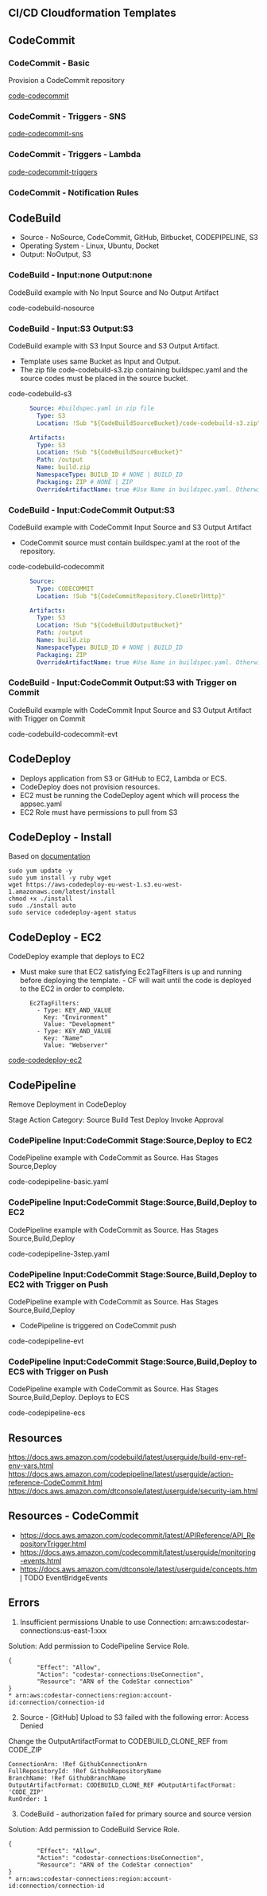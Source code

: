 
## CI/CD Cloudformation Templates

## CodeCommit

### CodeCommit - Basic

Provision a CodeCommit repository

[code-codecommit](code-codecommit.yaml)

### CodeCommit - Triggers - SNS

[code-codecommit-sns](code-codecommit-sns.yaml)

### CodeCommit - Triggers - Lambda

[code-codecommit-triggers](code-codecommit-triggers.yaml)

### CodeCommit - Notification Rules

## CodeBuild

- Source - NoSource, CodeCommit, GitHub, Bitbucket, CODEPIPELINE, S3
- Operating System - Linux, Ubuntu, Docket
- Output: NoOutput, S3

### CodeBuild - Input:none Output:none

CodeBuild example with No Input Source and No Output Artifact

code-codebuild-nosource

### CodeBuild - Input:S3 Output:S3

CodeBuild example with S3 Input Source and S3 Output Artifact. 

- Template uses same Bucket as Input and Output.
- The zip file code-codebuild-s3.zip containing buildspec.yaml and the source codes must be placed in the source bucket.

code-codebuild-s3

```yaml
      Source: #buildspec.yaml in zip file
        Type: S3
        Location: !Sub "${CodeBuildSourceBucket}/code-codebuild-s3.zip"
```

```yaml
      Artifacts:
        Type: S3
        Location: !Sub "${CodeBuildSourceBucket}"
        Path: /output
        Name: build.zip
        NamespaceType: BUILD_ID # NONE | BUILD_ID
        Packaging: ZIP # NONE | ZIP
        OverrideArtifactName: true #Use Name in buildspec.yaml. Otherwise use Name'build.zip' defined here.
```

### CodeBuild - Input:CodeCommit Output:S3

CodeBuild example with CodeCommit Input Source and S3 Output Artifact

- CodeCommit source must contain buildspec.yaml at the root of the repository.

code-codebuild-codecommit

```yaml
      Source:
        Type: CODECOMMIT
        Location: !Sub "${CodeCommitRepository.CloneUrlHttp}"
```

```yaml
      Artifacts:
        Type: S3
        Location: !Sub "${CodeBuildOutputBucket}"
        Path: /output
        Name: build.zip
        NamespaceType: BUILD_ID # NONE | BUILD_ID
        Packaging: ZIP
        OverrideArtifactName: true #Use Name in buildspec.yaml. Otherwise use Name'build.zip' defined here.
```

### CodeBuild - Input:CodeCommit Output:S3 with Trigger on Commit

CodeBuild example with CodeCommit Input Source and S3 Output Artifact with Trigger on Commit

code-codebuild-codecommit-evt

## CodeDeploy

- Deploys application from S3 or GitHub to EC2, Lambda or ECS.
- CodeDeploy does not provision resources.
- EC2 must be running the CodeDeploy agent which will process the appsec.yaml
- EC2 Role must have permissions to pull from S3

## CodeDeploy - Install

Based on [documentation](https://docs.aws.amazon.com/codedeploy/latest/userguide/codedeploy-agent-operations-install-linux.html)

```
sudo yum update -y
sudo yum install -y ruby wget
wget https://aws-codedeploy-eu-west-1.s3.eu-west-1.amazonaws.com/latest/install
chmod +x ./install
sudo ./install auto
sudo service codedeploy-agent status
```


## CodeDeploy - EC2

CodeDeploy example that deploys to EC2

- Must make sure that EC2 satisfying Ec2TagFilters is up and running before deploying the template. - CF will wait until the code is deployed to the EC2 in order to complete.

```
      Ec2TagFilters:
        - Type: KEY_AND_VALUE
          Key: "Environment"
          Value: "Development"
        - Type: KEY_AND_VALUE
          Key: "Name"
          Value: "Webserver"
```

[code-codedeploy-ec2](code-codedeploy-ec2.yaml)

## CodePipeline

Remove Deployment in CodeDeploy

Stage Action Category: Source Build Test Deploy Invoke Approval

### CodePipeline Input:CodeCommit Stage:Source,Deploy to EC2

CodePipeline example with CodeCommit as Source. Has Stages Source,Deploy

code-codepipeline-basic.yaml

### CodePipeline Input:CodeCommit Stage:Source,Build,Deploy to EC2

CodePipeline example with CodeCommit as Source. Has Stages Source,Build,Deploy

code-codepipeline-3step.yaml

### CodePipeline Input:CodeCommit Stage:Source,Build,Deploy to EC2 with Trigger on Push

CodePipeline example with CodeCommit as Source. Has Stages Source,Build,Deploy

- CodePipeline is triggered on CodeCommit push

code-codepipeline-evt

### CodePipeline Input:CodeCommit Stage:Source,Build,Deploy to ECS with Trigger on Push

CodePipeline example with CodeCommit as Source. Has Stages Source,Build,Deploy. Deploys to ECS

code-codepipeline-ecs


## Resources

https://docs.aws.amazon.com/codebuild/latest/userguide/build-env-ref-env-vars.html
https://docs.aws.amazon.com/codepipeline/latest/userguide/action-reference-CodeCommit.html
https://docs.aws.amazon.com/dtconsole/latest/userguide/security-iam.html

## Resources - CodeCommit

- https://docs.aws.amazon.com/codecommit/latest/APIReference/API_RepositoryTrigger.html
- https://docs.aws.amazon.com/codecommit/latest/userguide/monitoring-events.html
- https://docs.aws.amazon.com/dtconsole/latest/userguide/concepts.html
TODO
EventBridgeEvents

## Errors

1. Insufficient permissions Unable to use Connection: arn:aws:codestar-connections:us-east-1:xxx

Solution: Add permission to CodePipeline Service Role.

```
{
        "Effect": "Allow",
        "Action": "codestar-connections:UseConnection",
        "Resource": "ARN of the CodeStar connection" 
}
* arn:aws:codestar-connections:region:account-id:connection/connection-id
```

2. Source - [GitHub] Upload to S3 failed with the following error: Access Denied

Change the OutputArtifactFormat to CODEBUILD_CLONE_REF from CODE_ZIP

```
ConnectionArn: !Ref GithubConnectionArn
FullRepositoryId: !Ref GithubRepositoryName
BranchName: !Ref GithubBranchName
OutputArtifactFormat: CODEBUILD_CLONE_REF #OutputArtifactFormat: 'CODE_ZIP'
RunOrder: 1
```


3. CodeBuild - authorization failed for primary source and source version

Solution: Add permission to CodeBuild Service Role.

```
{
        "Effect": "Allow",
        "Action": "codestar-connections:UseConnection",
        "Resource": "ARN of the CodeStar connection" 
}
* arn:aws:codestar-connections:region:account-id:connection/connection-id
```